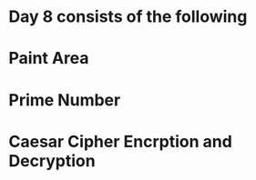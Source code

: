 # Day 8 consists of the following 
# Paint Area
# Prime Number
# Caesar Cipher Encrption and Decryption


